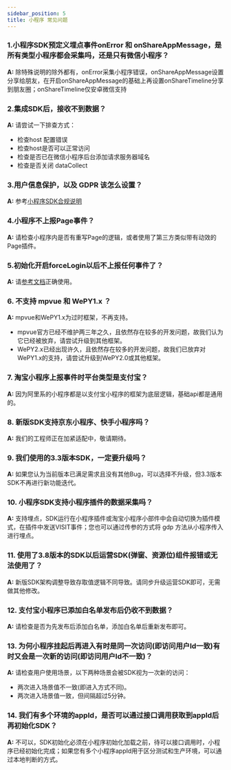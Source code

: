 ```yaml
---
sidebar_position: 5
title: 小程序 常见问题
---
```


### 1.小程序SDK预定义埋点事件onError 和 onShareAppMessage，是所有类型小程序都会采集吗，还是只有微信小程序？

**A:** 除特殊说明的除外都有，onError采集小程序错误，onShareAppMessage设置分享给朋友，在开启onShareAppMessage的基础上再设置onShareTimeline分享到朋友圈；onShareTimeline仅安卓微信支持

### 2.集成SDK后，接收不到数据？

**A:** 请尝试一下排查方式：

* 检查host 配置错误
* 检查host是否可以正常访问
* 检查是否已在微信小程序后台添加请求服务器域名
* 检查是否关闭 dataCollect

### 3.用户信息保护，以及 GDPR 该怎么设置？

**A:** 参考[小程序SDK合规说明](/docs/compliance/minpCompliance)

### 4.小程序不上报Page事件？

**A:** 请检查小程序内是否有重写Page的逻辑，或者使用了第三方类似带有动效的Page插件。

### 5.初始化开启forceLogin以后不上报任何事件了？

**A:** 请[参考文档](/docs/miniprogram/3.8/initSettings#forcelogin)正确使用。

### 6. 不支持 mpvue 和 WePY1.x ？

**A:** mpvue和WePY1.x为过时框架，不再支持。

* mpvue官方已经不维护两三年之久，且依然存在较多的开发问题，故我们认为它已经被放弃，请尝试升级到其他框架。
* WePY2.x已经出现许久，且依然存在较多的开发问题，故我们已放弃对WePY1.x的支持，请尝试升级到WePY2.0或其他框架。

### 7. 淘宝小程序上报事件时平台类型是支付宝？

**A:** 因为阿里系的小程序都是以支付宝小程序的框架为底层逻辑，基础api都是通用的。

### 8. 新版SDK支持京东小程序、快手小程序吗？

**A:** 我们的工程师正在加紧适配中，敬请期待。

### 9. 我们使用的3.3版本SDK，一定要升级吗？

**A:** 如果您认为当前版本已满足需求且没有其他Bug，可以选择不升级，但3.3版本SDK不再进行新功能迭代。

### 10. 小程序SDK支持小程序插件的数据采集吗？

**A:** 支持埋点，SDK运行在小程序插件或淘宝小程序小部件中会自动切换为插件模式，在插件中发送VISIT事件；您也可以通过传参的方式将 gdp 方法从小程序传入进行埋点。

### 11. 使用了3.8版本的SDK以后运营SDK(弹窗、资源位)组件报错或无法使用了？

**A:** 新版SDK架构调整导致存取值逻辑不同导致。请同步升级运营SDK即可，无需做其他修改。

### 12. 支付宝小程序已添加白名单发布后仍收不到数据？

**A:** 请检查是否为先发布后添加白名单，添加白名单后重新发布即可。

### 13. 为何小程序挂起后再进入有时是同一次访问(即访问用户Id一致)有时又会是一次新的访问(即访问用户Id不一致)？

**A:** 请检查用户使用场景，以下两种场景会被SDK视为一次新的访问：

* 两次进入场景值不一致(即进入方式不同)。
* 两次进入场景值一致，但间隔超过5分钟。

### 14. 我们有多个环境的appId，是否可以通过接口调用获取到appId后再初始化SDK？

**A:** 不可以，SDK初始化必须在小程序初始化加载之前，待可以接口调用时，小程序已经初始化完成；如果您有多个小程序appId用于区分测试和生产环境，可以通过本地判断的方式。
